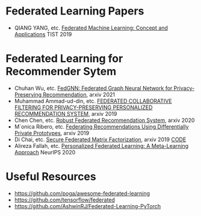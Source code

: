 # Federated Learning Papers
- QIANG YANG, etc. [Federated Machine Learning: Concept and Applications](https://dl.acm.org/doi/pdf/10.1145/3298981?casa_token=RiyP5YPeACwAAAAA:5BOADW7MGODfDD-atyi7mTjFzf9yo4CUYO0prEtbNq-DiBjYsevuGb-OgDNoXH9o4w07uNjQwhI) TIST 2019

# Federated Learning for Recommender Sytem
- Chuhan Wu, etc. [FedGNN: Federated Graph Neural Network for Privacy-Preserving Recommendation](https://arxiv.org/abs/2102.04925), arxiv 2021
- Muhammad Ammad-ud-din, etc. [FEDERATED COLLABORATIVE FILTERING FOR PRIVACY-PRESERVING PERSONALIZED RECOMMENDATION SYSTEM](https://arxiv.org/pdf/1901.09888.pdf), arxiv 2019
- Chen Chen, etc. [Robust Federated Recommendation System](https://arxiv.org/pdf/2006.08259.pdf), arxiv 2020
- M´onica Ribero, etc. [Federating Recommendations Using Differentially Private Prototypes](https://arxiv.org/pdf/2003.00602.pdf), arxiv 2019
- Di Chai, etc. [Secure Federated Matrix Factorization](https://arxiv.org/pdf/1906.05108.pdf), arxiv 2019 [CODE](https://github.com/Di-Chai/FedMF)
- Alireza Fallah, etc. [Personalized Federated Learning: A Meta-Learning Approach](https://arxiv.org/pdf/2002.07948.pdf) NeurIPS 2020
# Useful Resources
- https://github.com/poga/awesome-federated-learning
- https://github.com/tensorflow/federated
- https://github.com/AshwinRJ/Federated-Learning-PyTorch
